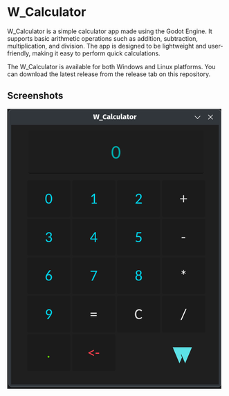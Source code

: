 # W_Calculator

W_Calculator is a simple calculator app made using the Godot Engine. It supports basic arithmetic operations such as addition, subtraction, multiplication, and division. The app is designed to be lightweight and user-friendly, making it easy to perform quick calculations.

The W_Calculator is available for both Windows and Linux platforms. You can download the latest release from the release tab on this repository.


## Screenshots
![Screenshot 1](./1.png)
